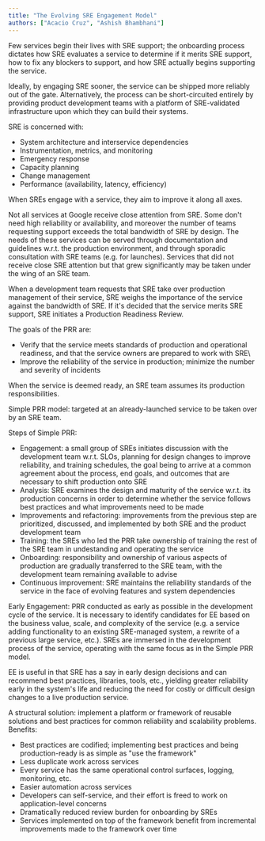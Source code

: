 ```yaml
---
title: "The Evolving SRE Engagement Model"
authors: ["Acacio Cruz", "Ashish Bhambhani"]
---
```


Few services begin their lives with SRE support; the onboarding process dictates how SRE evaluates a service to determine if it merits SRE support, how to fix any blockers to support, and how SRE actually begins supporting the service.

Ideally, by engaging SRE sooner, the service can be shipped more reliably out of the gate. Alternatively, the process can be short-circuited entirely by providing product development teams with a platform of SRE-validated infrastructure upon which they can build their systems.

SRE is concerned with:
- System architecture and interservice dependencies
- Instrumentation, metrics, and monitoring
- Emergency response
- Capacity planning
- Change management
- Performance (availability, latency, efficiency)

When SREs engage with a service, they aim to improve it along all axes.

Not all services at Google receive close attention from SRE. Some don't need high reliability or availability, and moreover the number of teams requesting support exceeds the total bandwidth of SRE by design. The needs of these services can be served through documentation and guidelines w.r.t. the production environment, and through sporadic consultation with SRE teams (e.g. for launches). Services that did not receive close SRE attention but that grew significantly may be taken under the wing of an SRE team.

When a development team requests that SRE take over production management of their service, SRE weighs the importance of the service against the bandwidth of SRE. If it's decided that the service merits SRE support, SRE initiates a Production Readiness Review.

The goals of the PRR are:
- Verify that the service meets standards of production and operational readiness, and that the service owners are prepared to work with SRE\
- Improve the reliability of the service in production; minimize the number and severity of incidents

When the service is deemed ready, an SRE team assumes its production responsibilities.

Simple PRR model: targeted at an already-launched service to be taken over by an SRE team.

Steps of Simple PRR:
- Engagement: a small group of SREs initiates discussion with the development team w.r.t. SLOs, planning for design changes to improve reliability, and training schedules, the goal being to arrive at a common agreement about the process, end goals, and outcomes that are necessary to shift production onto SRE
- Analysis: SRE examines the design and maturity of the service w.r.t. its production concerns in order to determine whether the service follows best practices and what improvements need to be made
- Improvements and refactoring: improvements from the previous step are prioritized, discussed, and implemented by both SRE and the product development team
- Training: the SREs who led the PRR take ownership of training the rest of the SRE team in undestanding and operating the service
- Onboarding: responsibility and ownership of various aspects of production are gradually transferred to the SRE team, with the development team remaining available to advise
- Continuous improvement: SRE maintains the reliability standards of the service in the face of evolving features and system dependencies

Early Engagement: PRR conducted as early as possible in the development cycle of the service. It is necessary to identify candidates for EE based on the business value, scale, and complexity of the service (e.g. a service adding functionality to an existing SRE-managed system, a rewrite of a previous large service, etc.). SREs are immersed in the development process of the service, operating with the same focus as in the Simple PRR model.

EE is useful in that SRE has a say in early design decisions and can recommend best practices, libraries, tools, etc., yielding greater reliability early in the system's life and reducing the need for costly or difficult design changes to a live production service.

A structural solution: implement a platform or framework of reusable solutions and best practices for common reliability and scalability problems. Benefits:
- Best practices are codified; implementing best practices and being production-ready is as simple as "use the framework"
- Less duplicate work across services
- Every service has the same operational control surfaces, logging, monitoring, etc.
- Easier automation across services
- Developers can self-service, and their effort is freed to work on application-level concerns
- Dramatically reduced review burden for onboarding by SREs
- Services implemented on top of the framework benefit from incremental improvements made to the framework over time
